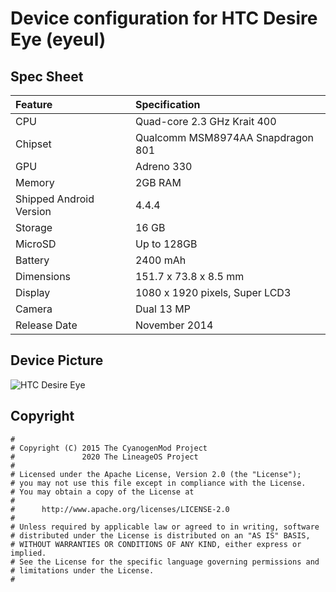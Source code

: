# Device configuration for HTC Desire Eye (eyeul)


## Spec Sheet

| Feature                 | Specification                     |
| :---------------------- | :-------------------------------- |
| CPU                     | Quad-core 2.3 GHz Krait 400       |
| Chipset                 | Qualcomm MSM8974AA Snapdragon 801 |
| GPU                     | Adreno 330                        |
| Memory                  | 2GB RAM                           |
| Shipped Android Version | 4.4.4                             |
| Storage                 | 16 GB                             |
| MicroSD                 | Up to 128GB                       |
| Battery                 | 2400 mAh                          |
| Dimensions              | 151.7 x 73.8 x 8.5 mm			  |
| Display                 | 1080 x 1920 pixels, Super LCD3    |
| Camera                  | Dual 13 MP					      |
| Release Date            | November 2014                     |


## Device Picture

![HTC Desire Eye](http://www.htc.com/managed-assets/shared/desktop/smartphones/htc-desire-eye/htc-desire-eye-global-sketchfab-white.png "HTC Desire Eye")

## Copyright

```
#
# Copyright (C) 2015 The CyanogenMod Project
#               2020 The LineageOS Project
#
# Licensed under the Apache License, Version 2.0 (the "License");
# you may not use this file except in compliance with the License.
# You may obtain a copy of the License at
#
#      http://www.apache.org/licenses/LICENSE-2.0
#
# Unless required by applicable law or agreed to in writing, software
# distributed under the License is distributed on an "AS IS" BASIS,
# WITHOUT WARRANTIES OR CONDITIONS OF ANY KIND, either express or implied.
# See the License for the specific language governing permissions and
# limitations under the License.
#
```
